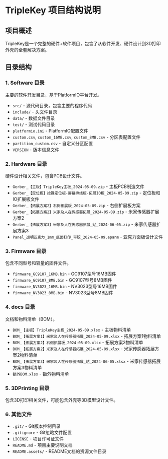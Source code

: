 # TripleKey 项目结构说明

## 项目概述
TripleKey是一个完整的硬件+软件项目，包含了从软件开发、硬件设计到3D打印外壳的全套解决方案。

## 目录结构

### 1. Software 目录
主要的软件开发目录，基于PlatformIO平台开发。
- `src/` - 源代码目录，包含主要的程序代码
- `include/` - 头文件目录
- `data/` - 数据文件目录
- `test/` - 测试代码目录
- `platformio.ini` - PlatformIO配置文件
- `custom.csv`, `custom_16MB.csv`, `custom_8MB.csv` - 分区表配置文件
- `partition_custom.csv` - 自定义分区配置
- `VERSION` - 版本信息文件

### 2. Hardware 目录
硬件设计相关文件，包含PCB设计文件。
- `Gerber_【主板】TripleKey主板_2024-05-09.zip` - 主板PCB制造文件
- `Gerber_【定位板】按键定位板-屏幕排线板-拓展IO板_2024-05-09.zip` - 定位板和IO扩展板文件
- `Gerber_【拓展方案2】右侧拓展板_2024-05-09.zip` - 右侧扩展板方案
- `Gerber_【拓展方案2】米家及人在传感器拓展_2024-05-09.zip` - 米家传感器扩展方案2
- `Gerber_【拓展方案3】米家及人在传感器拓展_贴_2024-06-05.zip` - 米家传感器扩展方案3
- `Panel_透明亚克力_1mm_底面打印_带胶_2024-05-09.epanm` - 亚克力面板设计文件

### 3. Firmware 目录
包含不同型号和容量的固件文件。
- `firmware_GC9107_16MB.bin` - GC9107型号16MB固件
- `firmware_GC9107_8MB.bin` - GC9107型号8MB固件
- `firmware_NV3023_16MB.bin` - NV3023型号16MB固件
- `firmware_NV3023_8MB.bin` - NV3023型号8MB固件

### 4. docs 目录
文档和物料清单（BOM）。
- `BOM_【主板】TripleKey主板_2024-05-09.xlsx` - 主板物料清单
- `BOM_【拓展方案1】米家及人在传感器拓展_2024-05-09.xlsx` - 拓展方案1物料清单
- `BOM_【拓展方案2】右侧拓展板_2024-05-09.xlsx` - 拓展方案2物料清单
- `BOM_【拓展方案2】米家及人在传感器拓展_2024-05-09.xlsx` - 米家传感器拓展方案2物料清单
- `BOM_【拓展方案3】米家及人在传感器拓展_贴_2024-06-05.xlsx` - 米家传感器拓展方案3物料清单
- `额外BOM.xlsx` - 额外物料清单

### 5. 3DPrinting 目录
包含3D打印相关文件，可能包含外壳等3D模型设计文件。

### 6. 其他文件
- `.git/` - Git版本控制目录
- `.gitignore` - Git忽略文件配置
- `LICENSE` - 项目许可证文件
- `README.md` - 项目主要说明文档
- `README.assets/` - README文档的资源文件目录

